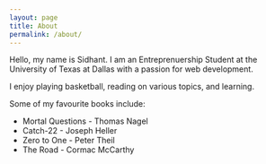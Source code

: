 ```yaml
---
layout: page
title: About
permalink: /about/
---
```


Hello, my name is Sidhant. I am an Entreprenuership Student at the University of Texas at Dallas with a passion for web development. 

I enjoy playing basketball, reading on various topics, and learning. 

Some of my favourite books include: 
- Mortal Questions - Thomas Nagel
- Catch-22 - Joseph Heller
- Zero to One - Peter Theil
- The Road - Cormac McCarthy